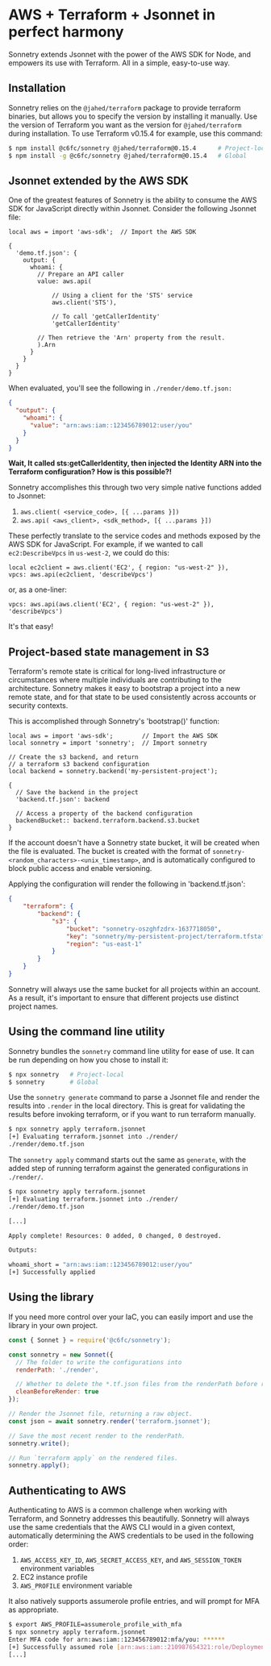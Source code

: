 # AWS + Terraform + Jsonnet in perfect harmony

Sonnetry extends Jsonnet with the power of the AWS SDK for Node, and empowers its use with Terraform. All in a simple, easy-to-use way.

## Installation

Sonnetry relies on the `@jahed/terraform` package to provide terraform binaries, but allows you to specify the version by installing it manually. Use the version of Terraform you want as the version for `@jahed/terraform` during installation. To use Terraform v0.15.4 for example, use this command:

```sh
$ npm install @c6fc/sonnetry @jahed/terraform@0.15.4      # Project-local
$ npm install -g @c6fc/sonnetry @jahed/terraform@0.15.4   # Global
```

## Jsonnet extended by the AWS SDK

One of the greatest features of Sonnetry is the ability to consume the AWS SDK for JavaScript directly within Jsonnet. Consider the following Jsonnet file:

```jsonnet
local aws = import 'aws-sdk';  // Import the AWS SDK

{
  'demo.tf.json': {
    output: {
      whoami: {
      	// Prepare an API caller
        value: aws.api(		

            // Using a client for the 'STS' service	
            aws.client('STS'),

            // To call 'getCallerIdentity'
            'getCallerIdentity'

        // Then retrieve the 'Arn' property from the result.
        ).Arn
      }
    }
  }
}
```

When evaluated, you'll see the following in `./render/demo.tf.json:`

```json
{
  "output": {
    "whoami": {
      "value": "arn:aws:iam::123456789012:user/you"
    }
  }
}
````

**Wait, It called sts:getCallerIdentity, then injected the Identity ARN into the Terraform configuration? How is this possible?!**

Sonnetry accomplishes this through two very simple native functions added to Jsonnet:
1. `aws.client( <service_code>, [{ ...params }])`
2. `aws.api( <aws_client>, <sdk_method>, [{ ...params }])`

These perfectly translate to the service codes and methods exposed by the AWS SDK for JavaScript. For example, if we wanted to call `ec2:DescribeVpcs` in `us-west-2`, we could do this:

```jsonnet
local ec2client = aws.client('EC2', { region: "us-west-2" }),
vpcs: aws.api(ec2client, 'describeVpcs')
```

or, as a one-liner:

```jsonnet
vpcs: aws.api(aws.client('EC2', { region: "us-west-2" }), 'describeVpcs')
```

It's that easy!

## Project-based state management in S3

Terraform's remote state is critical for long-lived infrastructure or circumstances where multiple individuals are contributing to the architecture. Sonnetry makes it easy to bootstrap a project into a new remote state, and for that state to be used consistently across accounts or security contexts.

This is accomplished through Sonnetry's 'bootstrap()' function:
```jsonnet
local aws = import 'aws-sdk';        // Import the AWS SDK
local sonnetry = import 'sonnetry';  // Import sonnetry

// Create the s3 backend, and return
// a terraform s3 backend configuration
local backend = sonnetry.backend('my-persistent-project');

{
  // Save the backend in the project
  'backend.tf.json': backend

  // Access a property of the backend configuration
  backendBucket:: backend.terraform.backend.s3.bucket
}
```

If the account doesn't have a Sonnetry state bucket, it will be created when the file is evaluated. The bucket is created with the format of `sonnetry-<random_characters>-<unix_timestamp>`, and is automatically configured to block public access and enable versioning.

Applying the configuration will render the following in 'backend.tf.json':
```json
{
    "terraform": {
        "backend": {
            "s3": {
                "bucket": "sonnetry-oszghfzdrx-1637718050",
                "key": "sonnetry/my-persistent-project/terraform.tfstate",
                "region": "us-east-1"
            }
        }
    }
}
```

Sonnetry will always use the same bucket for all projects within an account. As a result, it's important to ensure that different projects use distinct project names.

## Using the command line utility

Sonnetry bundles the `sonnetry` command line utility for ease of use. It can be run depending on how you chose to install it:

```sh
$ npx sonnetry   # Project-local
$ sonnetry       # Global
```

Use the `sonnetry generate` command to parse a Jsonnet file and render the results into `.render` in the local directory. This is great for validating the results before invoking terraform, or if you want to run terraform manually.

```sh
$ npx sonnetry apply terraform.jsonnet
[+] Evaluating terraform.jsonnet into ./render/
./render/demo.tf.json
```

The `sonnetry apply` command starts out the same as `generate`, with the added step of running terraform against the generated configurations in `./render/`.

```sh
$ npx sonnetry apply terraform.jsonnet
[+] Evaluating terraform.jsonnet into ./render/
./render/demo.tf.json

[...]

Apply complete! Resources: 0 added, 0 changed, 0 destroyed.

Outputs:

whoami_short = "arn:aws:iam::123456789012:user/you"
[+] Successfully applied
```

## Using the library

If you need more control over your IaC, you can easily import and use the library in your own project.

```javascript
const { Sonnet } = require('@c6fc/sonnetry');

const sonnetry = new Sonnet({
  // The folder to write the configurations into
  renderPath: './render',

  // Whether to delete the *.tf.json files from the renderPath before rendering		
  cleanBeforeRender: true
});

// Render the Jsonnet file, returning a raw object.
const json = await sonnetry.render('terraform.jsonnet');

// Save the most recent render to the renderPath.
sonnetry.write();

// Run `terraform apply` on the rendered files.
sonnetry.apply();
````

## Authenticating to AWS

Authenticating to AWS is a common challenge when working with Terraform, and Sonnetry addresses this beautifully. Sonnetry will always use the same credentials that the AWS CLI would in a given context, automatically determining the AWS credentials to be used in the following order:
1. `AWS_ACCESS_KEY_ID`, `AWS_SECRET_ACCESS_KEY`, and `AWS_SESSION_TOKEN` environment variables
2. EC2 instance profile
3. `AWS_PROFILE` environment variable

It also natively supports assumerole profile entries, and will prompt for MFA as appropriate.

```sh
$ export AWS_PROFILE=assumerole_profile_with_mfa
$ npx sonnetry apply terraform.jsonnet
Enter MFA code for arn:aws:iam::123456789012:mfa/you: ******
[+] Successfully assumed role [arn:aws:iam::210987654321:role/Deployment]
[...]
```
